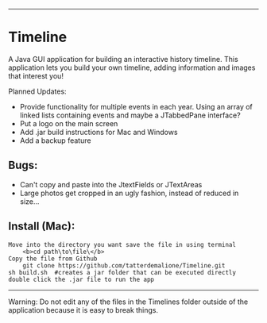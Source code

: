 
--------
# Timeline
A Java GUI application for building an interactive history timeline.  This application lets you build your own timeline, adding information and images that interest you!

Planned Updates: 
- Provide functionality for multiple events in each year.  Using an array of linked lists containing events and maybe a JTabbedPane interface?
- Put a logo on the main screen
- Add .jar build instructions for Mac and Windows
- Add a backup feature

## Bugs:
- Can't copy and paste into the JtextFields or JTextAreas
- Large photos get cropped in an ugly fashion, instead of reduced in size...

## Install (Mac): 
    Move into the directory you want save the file in using terminal
        <b>cd path\to\file\</b>
    Copy the file from Github
        git clone https://github.com/tatterdemalione/Timeline.git
    sh build.sh  #creates a jar folder that can be executed directly
    double click the .jar file to run the app
--------    

Warning: Do not edit any of the files in the Timelines folder outside of the application because it is easy to break things.


